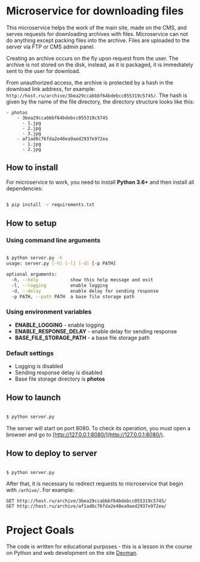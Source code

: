 # Microservice for downloading files

This microservice helps the work of the main site, made on the CMS, and serves requests for downloading archives with files.
Microservice can not do anything except packing files into the archive.
Files are uploaded to the server via FTP or CMS admin panel.

Creating an archive occurs on the fly upon request from the user.
The archive is not stored on the disk, instead, as it is packaged, it is immediately sent to the user for download.

From unauthorized access, the archive is protected by a hash in the download link address, for example: `http://host.ru/archive/3bea29ccabbbf64bdebcc055319c5745/`. 
The hash is given by the name of the file directory, the directory structure looks like this:

```
- photos
    - 3bea29ccabbbf64bdebcc055319c5745
      - 1.jpg
      - 2.jpg
      - 3.jpg
    - af1ad8c76fda2e48ea9aed2937e972ea
      - 1.jpg
      - 2.jpg
```


## How to install

For microservice to work, you need to install **Python 3.6+** and then install all dependencies:

```bash

$ pip install -r requirements.txt

```

## How to setup

### Using command line arguments

```bash

$ python server.py -h
usage: server.py [-h] [-l] [-d] [-p PATH]

optional arguments:
  -h, --help            show this help message and exit
  -l, --logging         enable logging
  -d, --delay           enable delay for sending response
  -p PATH, --path PATH  a base file storage path

```

### Using environment variables

* **ENABLE_LOGGING** - enable logging
* **ENABLE_RESPONSE_DELAY** - enable delay for sending response
* **BASE_FILE_STORAGE_PATH** - a base file storage path

### Default settings

* Logging is disabled
* Sending response delay is disabled
* Base file storage directory is **photos**


## How to launch

```bash

$ python server.py

```

The server will start on port 8080. To check its operation, you must open a browser and go to [http://127.0.0.1:8080/](http://127.0.0.1:8080/).

## How to deploy to server

```bash

$ python server.py

```

After that, it is necessary to redirect requests to microservice that begin with `/arhive/`. For example:

```
GET http://host.ru/archive/3bea29ccabbbf64bdebcc055319c5745/
GET http://host.ru/archive/af1ad8c76fda2e48ea9aed2937e972ea/
```

# Project Goals

The code is written for educational purposes - this is a lesson in the course on Python and web development on the site [Devman](https://dvmn.org).